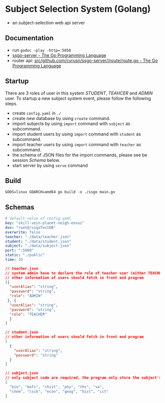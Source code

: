 # Subject Selection System (Golang)

- an subject-selection web api server

## Documentation
- run `godoc -play -http=:5050`
- [ssgo-server - The Go Programming Language](http://localhost:5050/pkg/github.com/cyrusn/ssgo-server//)
- router api: [src/github.com/cyrusn/ssgo-server//route/route.go - The Go Programming Language](http://localhost:5050/src/github.com/cyrusn/ssgo-server//route/route.go?s=545:577#L18)


## Startup
There are 3 roles of user in this system *STUDENT*, *TEAHCER* and *ADMIN* user.
To startup a new subject system event, please follow the following steps.
  - create `config.yaml` in `./`
  - create new database by using `create` command.
  - import subjects by using `import` command with `subject` as subcommand.
  - import student users by using `import` command with `student` as subcommand.
  - import teacher users by using `import` command with `teacher` as subcommand.
  - the schema of JSON files for the import commands, please see be session *Schema* below.
  - start server by using `serve` command

## Build
`GOOS=linux GOARCH=amd64 go build -o ./ssgo main.go`

## Schemas
```yaml
# default value of config.yaml
key: "skill-vein-planet-neigh-envoi"
dsn: "root@/ssgoTestDB"
overwrite: false
teacher: "./data/teacher.json"
student: "./data/student.json"
subject: "./data/subject.json"
port: ":5000"
static: "./public"
time: 30

```

```json
// teacher.json
// system admin have to declare the role of teacher user (either TEACHER or STUDENT).
// other information of users should fetch in front end program
[{
  "userAlias": "string",
  "password": "string",
  "role": "ADMIN"
 }, {
  "userAlias": "string",
  "password": "string",
  "role": "TEACHER"
  }
]
```

```json
// student.json
// other information of users should fetch in front end program
[
  {
    "userAlias": "string",
    "password": "string"
  }
]
```

```json
// subject.json
// only subject code are required, the program only store the subject's capacity.
[
  "bio", "bafs", "chist", "phy", "ths", "va",
  "chem", "cscb", "econ", "geog", "hist", "ict"
]
```
